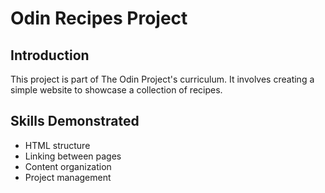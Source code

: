 # Odin Recipes Project

## Introduction
This project is part of The Odin Project's curriculum. It involves creating a simple website to showcase a collection of recipes.

## Skills Demonstrated
- HTML structure
- Linking between pages
- Content organization
- Project management
